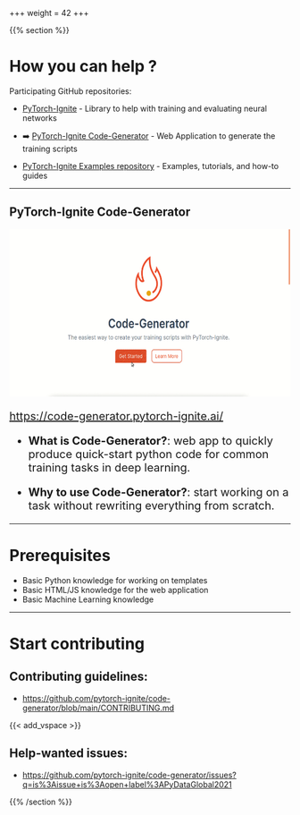 +++
weight = 42
+++

<!-- Start vertical slides -->
{{% section %}}

# How you can help ?

Participating GitHub repositories:

- [PyTorch-Ignite](https://github.com/pytorch/ignite) - Library to help with training and evaluating neural networks

- ➡️ [PyTorch-Ignite Code-Generator](https://github.com/pytorch-ignite/code-generator) - Web Application to generate the training scripts

- [PyTorch-Ignite Examples repository](https://github.com/pytorch-ignite/examples) - Examples, tutorials, and how-to guides

---

## PyTorch-Ignite Code-Generator

<img height="300" src="https://raw.githubusercontent.com/pytorch-ignite/code-generator/main/src/assets/code-generator-demo-1080p.gif"/>

<div style="font-size: 20px;">

https://code-generator.pytorch-ignite.ai/

- **What is Code-Generator?**: web app to quickly produce quick-start python code for common training tasks in deep learning.

- **Why to use Code-Generator?**: start working on a task without rewriting everything from scratch.

</div>

---

# Prerequisites

- Basic Python knowledge for working on templates
- Basic HTML/JS knowledge for the web application
- Basic Machine Learning knowledge

---

# Start contributing

## Contributing guidelines:

- https://github.com/pytorch-ignite/code-generator/blob/main/CONTRIBUTING.md

{{< add_vspace >}}

## Help-wanted issues:

- https://github.com/pytorch-ignite/code-generator/issues?q=is%3Aissue+is%3Aopen+label%3APyDataGlobal2021



<!-- End vertical slides -->
{{% /section %}}
